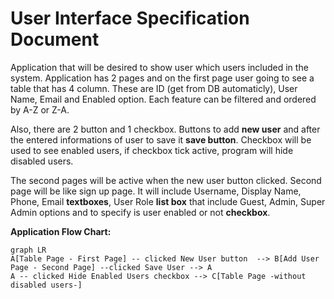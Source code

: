 ﻿# User Interface Specification Document

Application that will be desired to show user which users included in the system. Application has 2 pages and on the first page user going to see a table that has 4 column. These are ID (get from DB automaticly), User Name, Email and Enabled option. Each feature can be filtered and ordered by A-Z or Z-A. 

Also, there are 2 button and 1 checkbox. Buttons to add **new user** and after the entered informations of user to save it **save button**. Checkbox will be used to see enabled users, if checkbox tick active, program will hide disabled users.

The second pages will be active when the new user button clicked. Second page will be like sign up page. It will include Username, Display Name, Phone, Email **textboxes**, User Role **list box** that include Guest, Admin, Super Admin options and to specify is user enabled or not **checkbox**.  


**Application Flow Chart:**

```mermaid
graph LR
A[Table Page - First Page] -- clicked New User button  --> B[Add User Page - Second Page] --clicked Save User --> A
A -- clicked Hide Enabled Users checkbox --> C[Table Page -without disabled users-]

```
